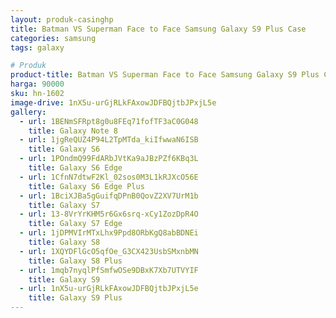 ```yaml
---
layout: produk-casinghp
title: Batman VS Superman Face to Face Samsung Galaxy S9 Plus Case
categories: samsung
tags: galaxy

# Produk
product-title: Batman VS Superman Face to Face Samsung Galaxy S9 Plus Case
harga: 90000
sku: hn-1602
image-drive: 1nX5u-urGjRLkFAxowJDFBQjtbJPxjL5e
gallery:
  - url: 1BENmSFRpt8g0u8FEq71fofTF3aC0G048
    title: Galaxy Note 8
  - url: 1jgReQUZ4P94L2TpMTda_kiIfwwaN6ISB
    title: Galaxy S6
  - url: 1POndmQ99FdARbJVtKa9aJBzPZf6KBq3L
    title: Galaxy S6 Edge
  - url: 1CfnN7dtwF2Kl_02sos0M3L1kRJXcO56E
    title: Galaxy S6 Edge Plus
  - url: 1BciXJBa5gGuifqDPnB0QovZ2XV7UrM1b
    title: Galaxy S7
  - url: 13-8VrYrKHM5r6Gx6srq-xCy1ZozDpR4O
    title: Galaxy S7 Edge
  - url: 1jDPMVIrMTxLhx9Ppd8ORbKgQ8abBDNEi
    title: Galaxy S8
  - url: 1XQYDFlGcO5qfOe_G3CX423UsbSMxnbMN
    title: Galaxy S8 Plus
  - url: 1mqb7nyqlPfSmfwOSe9DBxK7Xb7UTVYIF
    title: Galaxy S9
  - url: 1nX5u-urGjRLkFAxowJDFBQjtbJPxjL5e
    title: Galaxy S9 Plus
---
```

